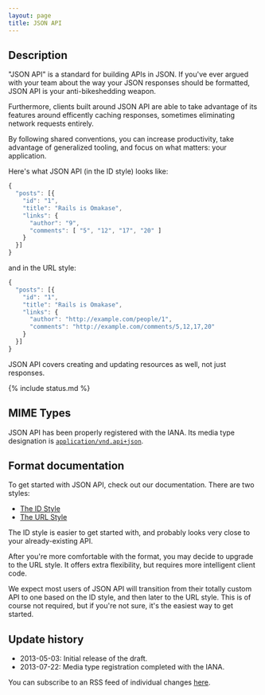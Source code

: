 ```yaml
---
layout: page
title: JSON API
---
```


## Description

"JSON API" is a standard for building APIs in JSON. If you've
ever argued with your team about the way your JSON responses
should be formatted, JSON API is your anti-bikeshedding weapon.

Furthermore, clients built around JSON API are able to take
advantage of its features around efficently caching responses,
sometimes eliminating network requests entirely.

By following shared conventions, you can increase productivity,
take advantage of generalized tooling, and focus on what
matters: your application.

Here's what JSON API (in the ID style) looks like:

```javascript
{
  "posts": [{
    "id": "1",
    "title": "Rails is Omakase",
    "links": {
      "author": "9",
      "comments": [ "5", "12", "17", "20" ]
    }
  }]
}
```

and in the URL style:

```javascript
{
  "posts": [{
    "id": "1",
    "title": "Rails is Omakase",
    "links": {
      "author": "http://example.com/people/1",
      "comments": "http://example.com/comments/5,12,17,20"
    }
  }]
}
```

JSON API covers creating and updating resources as well, not just responses.

{% include status.md %}

## MIME Types

JSON API has been properly registered with the IANA. Its media
type designation is [`application/vnd.api+json`](http://www.iana.org/assignments/media-types/application/vnd.api+json).

## Format documentation

To get started with JSON API, check out our documentation. There
are two styles:

* [The ID Style](/format#id-based-json-api)
* [The URL Style](/format#url-based-json-api)

The ID style is easier to get started with, and probably looks
very close to your already-existing API.

After you're more comfortable with the format, you may decide
to upgrade to the URL style. It offers extra flexibility, but
requires more intelligent client code.

We expect most users of JSON API will transition from their
totally custom API to one based on the ID style, and then later
to the URL style. This is of course not required, but if you're
not sure, it's the easiest way to get started.

## Update history

- 2013-05-03: Initial release of the draft.
- 2013-07-22: Media type registration completed with the IANA.

You can subscribe to an RSS feed of individual changes [here](https://github.com/json-api/json-api/commits.atom).
